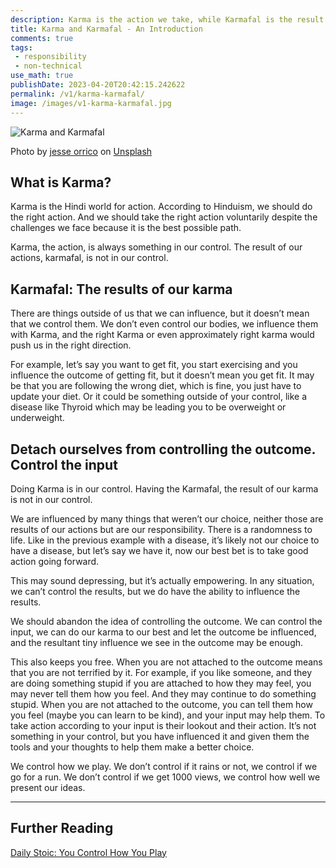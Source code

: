```yaml
---
description: Karma is the action we take, while Karmafal is the result of our actions, and by detaching ourselves from the outcome, we can focus on doing our best and live a more empowered life.
title: Karma and Karmafal - An Introduction
comments: true
tags:
 - responsibility
 - non-technical
use_math: true
publishDate: 2023-04-20T20:42:15.242622
permalink: /v1/karma-karmafal/
image: /images/v1-karma-karmafal.jpg
---
```


![Karma and Karmafal](/images/v1-karma-karmafal.jpg)

Photo by <a href="https://unsplash.com/@jessedo81?utm_source=unsplash&utm_medium=referral&utm_content=creditCopyText">jesse orrico</a> on <a href="https://unsplash.com/photos/IdjxBF_StBk?utm_source=unsplash&utm_medium=referral&utm_content=creditCopyText">Unsplash</a>

## What is Karma?

Karma is the Hindi world for action. According to Hinduism, we should do the right action. And we should take the right action voluntarily despite the challenges we face because it is the best possible path.

Karma, the action, is always something in our control. The result of our actions, karmafal, is not in our control.

## Karmafal: The results of our karma

There are things outside of us that we can influence, but it doesn’t mean that we control them. We don’t even control our bodies, we influence them with Karma, and the right Karma or even approximately right karma would push us in the right direction.

For example, let’s say you want to get fit, you start exercising and you influence the outcome of getting fit, but it doesn’t mean you get fit. It may be that you are following the wrong diet, which is fine, you just have to update your diet. Or it could be something outside of your control, like a disease like Thyroid which may be leading you to be overweight or underweight.

## Detach ourselves from controlling the outcome. Control the input

Doing Karma is in our control. Having the Karmafal, the result of our karma is not in our control.

We are influenced by many things that weren’t our choice, neither those are results of our actions but are our responsibility. There is a randomness to life. Like in the previous example with a disease, it’s likely not our choice to have a disease, but let’s say we have it, now our best bet is to take good action going forward.

This may sound depressing, but it’s actually empowering. In any situation, we can’t control the results, but we do have the ability to influence the results.

We should abandon the idea of controlling the outcome. We can control the input, we can do our karma to our best and let the outcome be influenced, and the resultant tiny influence we see in the outcome may be enough.

This also keeps you free. When you are not attached to the outcome means that you are not terrified by it. For example, if you like someone, and they are doing something stupid if you are attached to how they may feel, you may never tell them how you feel. And they may continue to do something stupid. When you are not attached to the outcome, you can tell them how you feel (maybe you can learn to be kind), and your input may help them. To take action according to your input is their lookout and their action. It’s not something in your control, but you have influenced it and given them the tools and your thoughts to help them make a better choice.

We control how we play. We don’t control if it rains or not, we control if we go for a run. We don’t control if we get 1000 views, we control how well we present our ideas.

***

## Further Reading

[Daily Stoic: You Control How You Play](https://dailystoic.com/all-you-control-is-how-you-play/)
